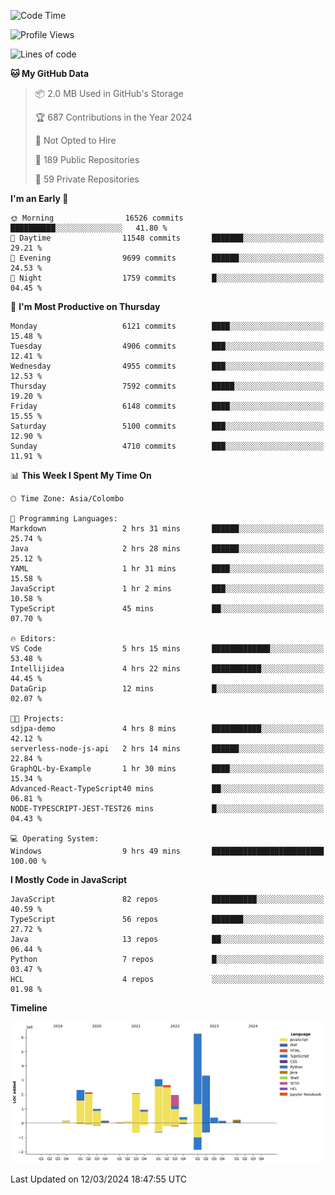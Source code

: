 
<!--START_SECTION:waka-->
![Code Time](http://img.shields.io/badge/Code%20Time-1%2C582%20hrs%2024%20mins-blue)

![Profile Views](http://img.shields.io/badge/Profile%20Views-2-blue)

![Lines of code](https://img.shields.io/badge/From%20Hello%20World%20I%27ve%20Written-27.3%20million%20lines%20of%20code-blue)

**🐱 My GitHub Data** 

> 📦 2.0 MB Used in GitHub's Storage 
 > 
> 🏆 687 Contributions in the Year 2024
 > 
> 🚫 Not Opted to Hire
 > 
> 📜 189 Public Repositories 
 > 
> 🔑 59 Private Repositories 
 > 
**I'm an Early 🐤** 

```text
🌞 Morning                16526 commits       ██████████░░░░░░░░░░░░░░░   41.80 % 
🌆 Daytime                11548 commits       ███████░░░░░░░░░░░░░░░░░░   29.21 % 
🌃 Evening                9699 commits        ██████░░░░░░░░░░░░░░░░░░░   24.53 % 
🌙 Night                  1759 commits        █░░░░░░░░░░░░░░░░░░░░░░░░   04.45 % 
```
📅 **I'm Most Productive on Thursday** 

```text
Monday                   6121 commits        ████░░░░░░░░░░░░░░░░░░░░░   15.48 % 
Tuesday                  4906 commits        ███░░░░░░░░░░░░░░░░░░░░░░   12.41 % 
Wednesday                4955 commits        ███░░░░░░░░░░░░░░░░░░░░░░   12.53 % 
Thursday                 7592 commits        █████░░░░░░░░░░░░░░░░░░░░   19.20 % 
Friday                   6148 commits        ████░░░░░░░░░░░░░░░░░░░░░   15.55 % 
Saturday                 5100 commits        ███░░░░░░░░░░░░░░░░░░░░░░   12.90 % 
Sunday                   4710 commits        ███░░░░░░░░░░░░░░░░░░░░░░   11.91 % 
```


📊 **This Week I Spent My Time On** 

```text
🕑︎ Time Zone: Asia/Colombo

💬 Programming Languages: 
Markdown                 2 hrs 31 mins       ██████░░░░░░░░░░░░░░░░░░░   25.74 % 
Java                     2 hrs 28 mins       ██████░░░░░░░░░░░░░░░░░░░   25.12 % 
YAML                     1 hr 31 mins        ████░░░░░░░░░░░░░░░░░░░░░   15.58 % 
JavaScript               1 hr 2 mins         ███░░░░░░░░░░░░░░░░░░░░░░   10.58 % 
TypeScript               45 mins             ██░░░░░░░░░░░░░░░░░░░░░░░   07.70 % 

🔥 Editors: 
VS Code                  5 hrs 15 mins       █████████████░░░░░░░░░░░░   53.48 % 
Intellijidea             4 hrs 22 mins       ███████████░░░░░░░░░░░░░░   44.45 % 
DataGrip                 12 mins             █░░░░░░░░░░░░░░░░░░░░░░░░   02.07 % 

🐱‍💻 Projects: 
sdjpa-demo               4 hrs 8 mins        ███████████░░░░░░░░░░░░░░   42.12 % 
serverless-node-js-api   2 hrs 14 mins       ██████░░░░░░░░░░░░░░░░░░░   22.84 % 
GraphQL-by-Example       1 hr 30 mins        ████░░░░░░░░░░░░░░░░░░░░░   15.34 % 
Advanced-React-TypeScript40 mins             ██░░░░░░░░░░░░░░░░░░░░░░░   06.81 % 
NODE-TYPESCRIPT-JEST-TEST26 mins             █░░░░░░░░░░░░░░░░░░░░░░░░   04.43 % 

💻 Operating System: 
Windows                  9 hrs 49 mins       █████████████████████████   100.00 % 
```

**I Mostly Code in JavaScript** 

```text
JavaScript               82 repos            ██████████░░░░░░░░░░░░░░░   40.59 % 
TypeScript               56 repos            ███████░░░░░░░░░░░░░░░░░░   27.72 % 
Java                     13 repos            ██░░░░░░░░░░░░░░░░░░░░░░░   06.44 % 
Python                   7 repos             █░░░░░░░░░░░░░░░░░░░░░░░░   03.47 % 
HCL                      4 repos             ░░░░░░░░░░░░░░░░░░░░░░░░░   01.98 % 
```



**Timeline**

![Lines of Code chart](https://raw.githubusercontent.com/ccweerasinghe1994/ccweerasinghe1994/master/assets/bar_graph.png)


 Last Updated on 12/03/2024 18:47:55 UTC
<!--END_SECTION:waka-->
